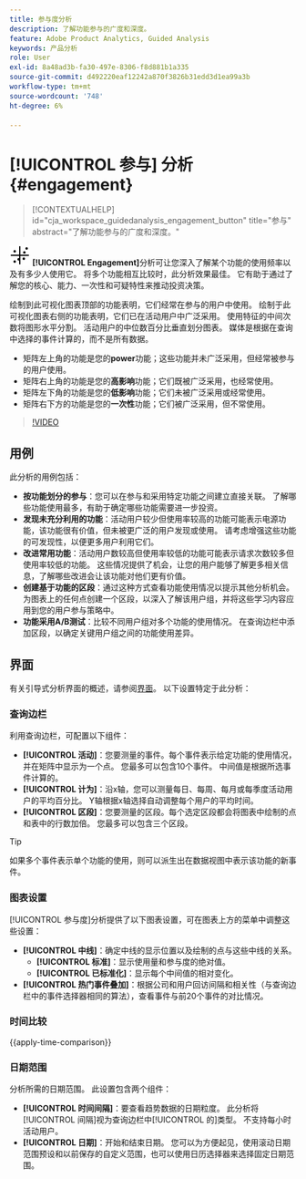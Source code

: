 ```yaml
---
title: 参与度分析
description: 了解功能参与的广度和深度。
feature: Adobe Product Analytics, Guided Analysis
keywords: 产品分析
role: User
exl-id: 8a48ad3b-fa30-497e-8306-f8d881b1a335
source-git-commit: d492220eaf12242a870f3826b31edd3d1ea99a3b
workflow-type: tm+mt
source-wordcount: '748'
ht-degree: 6%

---
```


# [!UICONTROL 参与] 分析 {#engagement}

<!-- markdownlint-disable MD034 -->

>[!CONTEXTUALHELP]
>id="cja_workspace_guidedanalysis_engagement_button"
>title="参与"
>abstract="了解功能参与的广度和深度。"

<!-- markdownlint-enable MD034 -->


![EngagementGraph](/help/assets/icons/EngagementGraph.svg) **[!UICONTROL Engagement]**&#x200B;分析可让您深入了解某个功能的使用频率以及有多少人使用它。 将多个功能相互比较时，此分析效果最佳。 它有助于通过了解您的核心、能力、一次性和可疑特性来推动投资决策。

绘制到此可视化图表顶部的功能表明，它们经常在参与的用户中使用。 绘制于此可视化图表右侧的功能表明，它们已在活动用户中广泛采用。 使用特征的中间次数将图形水平分割。 活动用户的中位数百分比垂直划分图表。 媒体是根据在查询中选择的事件计算的，而不是所有数据。

* 矩阵左上角的功能是您的&#x200B;**power**&#x200B;功能；这些功能并未广泛采用，但经常被参与的用户使用。
* 矩阵右上角的功能是您的&#x200B;**高影响**&#x200B;功能；它们既被广泛采用，也经常使用。
* 矩阵左下角的功能是您的&#x200B;**低影响**&#x200B;功能；它们未被广泛采用或经常使用。
* 矩阵右下方的功能是您的&#x200B;**一次性**&#x200B;功能；它们被广泛采用，但不常使用。

>[!VIDEO](https://video.tv.adobe.com/v/3429489/&learn=on)


## 用例

此分析的用例包括：

* **按功能划分的参与**：您可以在参与和采用特定功能之间建立直接关联。 了解哪些功能使用最多，有助于确定哪些功能需要进一步投资。
* **发现未充分利用的功能**：活动用户较少但使用率较高的功能可能表示电源功能，该功能很有价值，但未被更广泛的用户发现或使用。 请考虑增强这些功能的可发现性，以便更多用户利用它们。
* **改进常用功能**：活动用户数较高但使用率较低的功能可能表示请求次数较多但使用率较低的功能。 这些情况提供了机会，让您的用户能够了解更多相关信息，了解哪些改进会让该功能对他们更有价值。
* **创建基于功能的区段**：通过这种方式查看功能使用情况以提示其他分析机会。 为图表上的任何点创建一个区段，以深入了解该用户组，并将这些学习内容应用到您的用户参与策略中。
* **功能采用A/B测试**：比较不同用户组对多个功能的使用情况。 在查询边栏中添加区段，以确定关键用户组之间的功能使用差异。

## 界面

有关引导式分析界面的概述，请参阅[界面](../overview.md#interface)。 以下设置特定于此分析：

### 查询边栏

利用查询边栏，可配置以下组件：

* **[!UICONTROL 活动]**：您要测量的事件。每个事件表示给定功能的使用情况，并在矩阵中显示为一个点。 您最多可以包含10个事件。 中间值是根据所选事件计算的。
* **[!UICONTROL 计为]**：沿x轴，您可以测量每日、每周、每月或每季度活动用户的平均百分比。 Y轴根据x轴选择自动调整每个用户的平均时间。
* **[!UICONTROL 区段]**：您要测量的区段。每个选定区段都会将图表中绘制的点和表中的行数加倍。 您最多可以包含三个区段。

>[!TIP]
>
>如果多个事件表示单个功能的使用，则可以派生出在数据视图中表示该功能的新事件。

### 图表设置

[!UICONTROL 参与度]分析提供了以下图表设置，可在图表上方的菜单中调整这些设置：

* **[!UICONTROL 中线]**：确定中线的显示位置以及绘制的点与这些中线的关系。
   * **[!UICONTROL 标准]**：显示使用量和参与度的绝对值。
   * **[!UICONTROL 已标准化]**：显示每个中间值的相对变化。
* **[!UICONTROL 热门事件叠加]**：根据公司和用户回访间隔和相关性（与查询边栏中的事件选择器相同的算法），查看事件与前20个事件的对比情况。

### 时间比较

{{apply-time-comparison}}

### 日期范围

分析所需的日期范围。 此设置包含两个组件：

* **[!UICONTROL 时间间隔]**：要查看趋势数据的日期粒度。 此分析将[!UICONTROL 间隔]视为查询边栏中[!UICONTROL 的]类型。 不支持每小时活动用户。
* **[!UICONTROL 日期]**：开始和结束日期。 您可以为方便起见，使用滚动日期范围预设和以前保存的自定义范围，也可以使用日历选择器来选择固定日期范围。

<!--
## Example

See below for an example of the analysis.

![Enagement compare](../assets/engagement-compare.png)
-->

